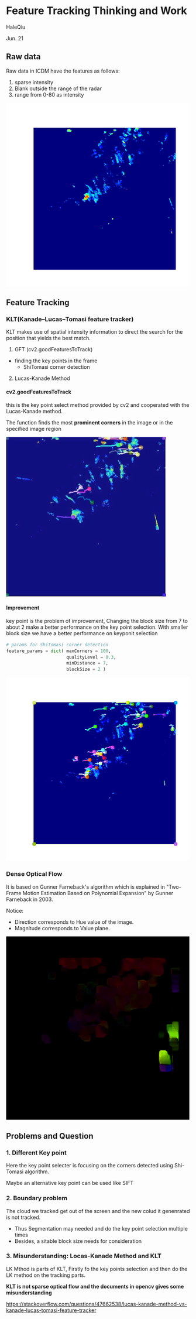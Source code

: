 # Feature Tracking Thinking and Work

HaleQiu

Jun. 21

## Raw data

Raw data in ICDM have the features as follows:

1. sparse intensity
2. Blank outside the range of the radar
3. range from 0-80 as intensity

![006](006.png)

## Feature Tracking

### KLT(Kanade–Lucas–Tomasi feature tracker)

KLT makes use of spatial intensity information to direct the search for the position that yields the best match.

1. GFT (cv2.goodFeaturesToTrack) 

* finding the key points in the frame 
  * ShiTomasi corner detection

2. Lucas-Kanade Method

#### cv2.goodFeaturesToTrack

this is the key point select method provided by cv2 and cooperated with the Lucas-Kanade method.

The function finds the most **prominent corners** in the image or in the specified image region

![LK-method](LK-method.png)

#### Improvement

key point is the problem of improvement, Changing the block size from 7 to about 2 make a better performance on the key point selection.
With smaller block size we have a better performance on keyponit selection

```python
# params for ShiTomasi corner detection
feature_params = dict( maxCorners = 100,
                       qualityLevel = 0.3,
                       minDistance = 7,
                       blockSize = 2 )
```

![IMP006](IMP006.png)



### Dense Optical Flow

It is based on Gunner Farneback's algorithm which is explained in "Two-Frame Motion Estimation Based on Polynomial Expansion" by Gunner Farneback in 2003.

Notice:

* Direction corresponds to Hue value of the image. 
* Magnitude corresponds to Value plane.

![016](016.png)





## Problems and Question

### 1. Different Key point

Here the key point selecter is focusing on the corners detected using Shi-Tomasi algorithm.

Maybe an alternative key point can be used like SIFT

### 2. Boundary problem

The cloud we tracked get out of the screen and the new colud it genenrated is not tracked.

* Thus Segmentation may needed and do the key point selection multiple times
* Besides, a sitable block size needs for consideration

### 3. Misunderstanding: Locas-Kanade Method and KLT 

LK Mthod is parts of KLT, Firstly fo the key points selection and then do the LK method on the tracking parts.

**KLT is not sparse optical flow and the documents in opencv gives some misunderstanding** 

https://stackoverflow.com/questions/47662538/lucas-kanade-method-vs-kanade-lucas-tomasi-feature-tracker





